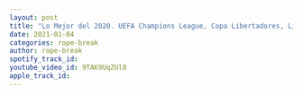 ```yaml
---
layout: post
title: "Lo Mejor del 2020. UEFA Champions League, Copa Libertadores, Liverpool, Messi. Barcelona. Parte 1"
date: 2021-01-04
categories: rope-break
author: rope-break
spotify_track_id: 
youtube_video_id: 9TAK9UqZUl8
apple_track_id: 
---
```

